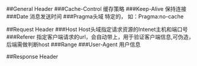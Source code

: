 ##General Header
###Cache-Control
缓存策略
###Keep-Alive
保持连接
###Date
消息发送时间
###Pragma头域
特定的， 如：Pragma:no-cache 


##Request Header
###Host
Host头域指定请求资源的Intenet主机和端口号
###Referer
指定客户端请求的url，会自动带上，用于验证客户端信息,可伪造，后端需做判断host
###Range
###User-Agent
用户信息

##Response Header
###

